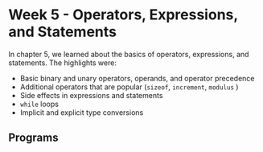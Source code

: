 # Week 5 - Operators, Expressions, and Statements

In chapter 5, we learned about the basics of operators, expressions, and statements. The highlights were: 

* Basic binary and unary operators, operands, and operator precedence
* Additional operators that are popular (`sizeof`, `increment`, `modulus` )
* Side effects in expressions and statements
* `while` loops
* Implicit and explicit type conversions

## Programs